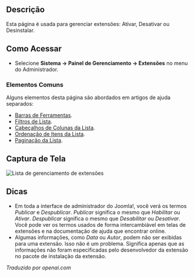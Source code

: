 <!-- Filename: Help4.x:Extensions:_Manage / Display title: Extensões: Gerenciar  -->

## Descrição

Esta página é usada para gerenciar extensões: Ativar, Desativar ou Desinstalar.

## Como Acessar

- Selecione **Sistema → Painel de Gerenciamento → Extensões** no menu do Administrador.

### Elementos Comuns

Alguns elementos desta página são abordados em artigos de ajuda separados:

* [Barras de Ferramentas](jdocmanual?article=help/common-elements/toolbars).
* [Filtros de Lista](jdocmanual?article=help/common-elements/list-filters).
* [Cabeçalhos de Colunas da Lista](jdocmanual?article=help/common-elements/list-column-headers).
* [Ordenação de Itens da Lista](jdocmanual?article=help/common-elements/list-ordering).
* [Paginação da Lista](jdocmanual?article=help/common-elements/list-pagination).

## Captura de Tela

![Lista de gerenciamento de extensões](../../../pt/images/extensions/manage-list.png)

## Dicas

- Em toda a interface de administrador do Joomla!, você verá os termos *Publicar* e *Despublicar*. *Publicar* significa o mesmo que *Habilitar* ou *Ativar*. *Despublicar* significa o mesmo que *Desabilitar* ou *Desativar*. Você pode ver os termos usados de forma intercambiável em telas de extensões e na documentação de ajuda que encontrar online.
- Algumas informações, como *Data* ou *Autor*, podem não ser exibidas para uma extensão. Isso não é um problema. Significa apenas que as informações não foram especificadas pelo desenvolvedor da extensão no pacote de instalação da extensão.

*Traduzido por openai.com*


